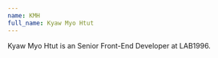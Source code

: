 ```yaml
---
name: KMH
full_name: Kyaw Myo Htut
---
```

Kyaw Myo Htut is an Senior Front-End Developer at LAB1996.
